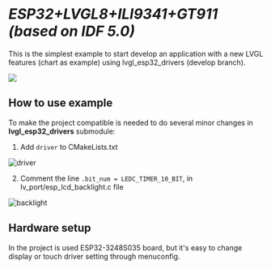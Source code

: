
# _ESP32+LVGL8+ILI9341+GT911 (based on IDF 5.0)_

This is the simplest example to start develop an application with a new LVGL features (chart as example) using lvgl_esp32_drivers (develop branch).

![](https://github.com/valentyn-zaitsev/esp32_lvgl8_ili9341_gt911/blob/master/img/LVGL_example.jpg)

## How to use example

To make the project compatible is needed to do several minor changes in **lvgl_esp32_drivers** submodule:

1) Add ```driver``` to CMakeLists.txt

![driver](https://github.com/valentyn-zaitsev/esp32_lvgl8_ili9341_gt911/blob/master/img/driver.png)

2) Comment the line ```.bit_num = LEDC_TIMER_10_BIT```, in lv_port/esp_lcd_backlight.c file

![backlight](https://github.com/valentyn-zaitsev/esp32_lvgl8_ili9341_gt911/blob/master/img/backlight_fix.png)

## Hardware setup

In the project is used ESP32-3248S035 board, but it's easy to change display or touch driver setting through menuconfig.


